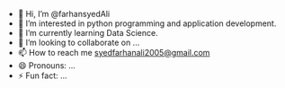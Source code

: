 - 👋 Hi, I’m @farhansyedAli
- 👀 I’m interested in python programming and application development.
- 🌱 I’m currently learning Data Science.
- 💞️ I’m looking to collaborate on ...
- 📫 How to reach me syedfarhanali2005@gmail.com
- 😄 Pronouns: ...
- ⚡ Fun fact: ...

<!---
farhansyedAli/farhansyedAli is a ✨ special ✨ repository because its `README.md` (this file) appears on your GitHub profile.
You can click the Preview link to take a look at your changes.
--->
